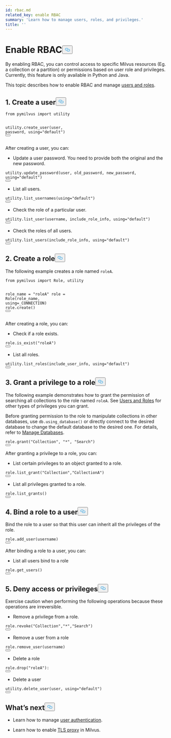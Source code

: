 ```yaml
---
id: rbac.md
related_key: enable RBAC
summary: 'Learn how to manage users, roles, and privileges.'
title: ''
---
```

<h1 id="Enable-RBAC" class="common-anchor-header">Enable RBAC<button data-href="#Enable-RBAC" class="anchor-icon" translate="no">
      <svg translate="no"
        aria-hidden="true"
        focusable="false"
        height="20"
        version="1.1"
        viewBox="0 0 16 16"
        width="16"
      >
        <path
          fill="#0092E4"
          fill-rule="evenodd"
          d="M4 9h1v1H4c-1.5 0-3-1.69-3-3.5S2.55 3 4 3h4c1.45 0 3 1.69 3 3.5 0 1.41-.91 2.72-2 3.25V8.59c.58-.45 1-1.27 1-2.09C10 5.22 8.98 4 8 4H4c-.98 0-2 1.22-2 2.5S3 9 4 9zm9-3h-1v1h1c1 0 2 1.22 2 2.5S13.98 12 13 12H9c-.98 0-2-1.22-2-2.5 0-.83.42-1.64 1-2.09V6.25c-1.09.53-2 1.84-2 3.25C6 11.31 7.55 13 9 13h4c1.45 0 3-1.69 3-3.5S14.5 6 13 6z"
        ></path>
      </svg>
    </button></h1><p>By enabling RBAC, you can control access to specific Milvus resources (Eg. a collection or a partition) or permissions based on user role and privileges. Currently, this feature is only available in Python and Java.</p>
<p>This topic describes how to enable RBAC and manage <a href="/docs/users_and_roles.md">users and roles</a>.</p>
<h2 id="1-Create-a-user" class="common-anchor-header">1. Create a user<button data-href="#1-Create-a-user" class="anchor-icon" translate="no">
      <svg translate="no"
        aria-hidden="true"
        focusable="false"
        height="20"
        version="1.1"
        viewBox="0 0 16 16"
        width="16"
      >
        <path
          fill="#0092E4"
          fill-rule="evenodd"
          d="M4 9h1v1H4c-1.5 0-3-1.69-3-3.5S2.55 3 4 3h4c1.45 0 3 1.69 3 3.5 0 1.41-.91 2.72-2 3.25V8.59c.58-.45 1-1.27 1-2.09C10 5.22 8.98 4 8 4H4c-.98 0-2 1.22-2 2.5S3 9 4 9zm9-3h-1v1h1c1 0 2 1.22 2 2.5S13.98 12 13 12H9c-.98 0-2-1.22-2-2.5 0-.83.42-1.64 1-2.09V6.25c-1.09.53-2 1.84-2 3.25C6 11.31 7.55 13 9 13h4c1.45 0 3-1.69 3-3.5S14.5 6 13 6z"
        ></path>
      </svg>
    </button></h2><pre><code translate="no"><span class="hljs-keyword">from</span> pymilvus <span class="hljs-keyword">import</span> utility

utility.<span class="hljs-title function_">create_user</span>(user, password, using=<span class="hljs-string">&quot;default&quot;</span>)
<button class="copy-code-btn"></button></code></pre>
<p>After creating a user, you can:</p>
<ul>
<li>Update a user password. You need to provide both the original and the new password.</li>
</ul>
<pre><code translate="no">utility.update_password(user, old_password, new_password, <span class="hljs-keyword">using</span>=<span class="hljs-string">&quot;default&quot;</span>)
<button class="copy-code-btn"></button></code></pre>
<ul>
<li>List all users.</li>
</ul>
<pre><code translate="no">utility.list_usernames(<span class="hljs-keyword">using</span>=<span class="hljs-string">&quot;default&quot;</span>)
<button class="copy-code-btn"></button></code></pre>
<ul>
<li>Check the role of a particular user.</li>
</ul>
<pre><code translate="no">utility.list_user(username, include_role_info, <span class="hljs-keyword">using</span>=<span class="hljs-string">&quot;default&quot;</span>)
<button class="copy-code-btn"></button></code></pre>
<ul>
<li>Check the roles of all users.</li>
</ul>
<pre><code translate="no">utility.list_users(include_role_info, <span class="hljs-keyword">using</span>=<span class="hljs-string">&quot;default&quot;</span>)
<button class="copy-code-btn"></button></code></pre>
<h2 id="2-Create-a-role" class="common-anchor-header">2. Create a role<button data-href="#2-Create-a-role" class="anchor-icon" translate="no">
      <svg translate="no"
        aria-hidden="true"
        focusable="false"
        height="20"
        version="1.1"
        viewBox="0 0 16 16"
        width="16"
      >
        <path
          fill="#0092E4"
          fill-rule="evenodd"
          d="M4 9h1v1H4c-1.5 0-3-1.69-3-3.5S2.55 3 4 3h4c1.45 0 3 1.69 3 3.5 0 1.41-.91 2.72-2 3.25V8.59c.58-.45 1-1.27 1-2.09C10 5.22 8.98 4 8 4H4c-.98 0-2 1.22-2 2.5S3 9 4 9zm9-3h-1v1h1c1 0 2 1.22 2 2.5S13.98 12 13 12H9c-.98 0-2-1.22-2-2.5 0-.83.42-1.64 1-2.09V6.25c-1.09.53-2 1.84-2 3.25C6 11.31 7.55 13 9 13h4c1.45 0 3-1.69 3-3.5S14.5 6 13 6z"
        ></path>
      </svg>
    </button></h2><p>The following example creates a role named <code translate="no">roleA</code>.</p>
<pre><code translate="no"><span class="hljs-keyword">from</span> pymilvus <span class="hljs-keyword">import</span> <span class="hljs-title class_">Role</span>, utility

role_name = <span class="hljs-string">&quot;roleA&quot;</span>
role = <span class="hljs-title class_">Role</span>(role_name, using=_CONNECTION)
role.<span class="hljs-title function_">create</span>()
<button class="copy-code-btn"></button></code></pre>
<p>After creating a role, you can:</p>
<ul>
<li>Check if a role exists.</li>
</ul>
<pre><code translate="no">role.<span class="hljs-title function_">is_exist</span>(<span class="hljs-string">&quot;roleA&quot;</span>)
<button class="copy-code-btn"></button></code></pre>
<ul>
<li>List all roles.</li>
</ul>
<pre><code translate="no">utility.list_roles(include_user_info, <span class="hljs-keyword">using</span>=<span class="hljs-string">&quot;default&quot;</span>)
<button class="copy-code-btn"></button></code></pre>
<h2 id="3-Grant-a-privilege-to-a-role" class="common-anchor-header">3. Grant a privilege to a role<button data-href="#3-Grant-a-privilege-to-a-role" class="anchor-icon" translate="no">
      <svg translate="no"
        aria-hidden="true"
        focusable="false"
        height="20"
        version="1.1"
        viewBox="0 0 16 16"
        width="16"
      >
        <path
          fill="#0092E4"
          fill-rule="evenodd"
          d="M4 9h1v1H4c-1.5 0-3-1.69-3-3.5S2.55 3 4 3h4c1.45 0 3 1.69 3 3.5 0 1.41-.91 2.72-2 3.25V8.59c.58-.45 1-1.27 1-2.09C10 5.22 8.98 4 8 4H4c-.98 0-2 1.22-2 2.5S3 9 4 9zm9-3h-1v1h1c1 0 2 1.22 2 2.5S13.98 12 13 12H9c-.98 0-2-1.22-2-2.5 0-.83.42-1.64 1-2.09V6.25c-1.09.53-2 1.84-2 3.25C6 11.31 7.55 13 9 13h4c1.45 0 3-1.69 3-3.5S14.5 6 13 6z"
        ></path>
      </svg>
    </button></h2><p>The following example demonstrates how to grant the permission of searching all collections to the role named <code translate="no">roleA</code>. See <a href="/docs/users_and_roles.md">Users and Roles</a> for other types of privileges you can grant.</p>
<p>Before granting permission to the role to manipulate collections in other databases, use <code translate="no">db.using_database()</code> or directly connect to the desired database to change the default database to the desired one. For details, refer to <a href="/docs/manage_databases.md">Manage Databases</a>.</p>
<pre><code translate="no">role.<span class="hljs-title function_">grant</span>(<span class="hljs-string">&quot;Collection&quot;</span>, <span class="hljs-string">&quot;*&quot;</span>, <span class="hljs-string">&quot;Search&quot;</span>)
<button class="copy-code-btn"></button></code></pre>
<p>After granting a privilege to a role, you can:</p>
<ul>
<li>List certain privileges to an object granted to a role.</li>
</ul>
<pre><code translate="no">role.<span class="hljs-title function_">list_grant</span>(<span class="hljs-string">&quot;Collection&quot;</span>,<span class="hljs-string">&quot;CollectionA&quot;</span>)
<button class="copy-code-btn"></button></code></pre>
<ul>
<li>List all privileges granted to a role.</li>
</ul>
<pre><code translate="no">role.list_grants()
<button class="copy-code-btn"></button></code></pre>
<h2 id="4-Bind-a-role-to-a-user" class="common-anchor-header">4. Bind a role to a user<button data-href="#4-Bind-a-role-to-a-user" class="anchor-icon" translate="no">
      <svg translate="no"
        aria-hidden="true"
        focusable="false"
        height="20"
        version="1.1"
        viewBox="0 0 16 16"
        width="16"
      >
        <path
          fill="#0092E4"
          fill-rule="evenodd"
          d="M4 9h1v1H4c-1.5 0-3-1.69-3-3.5S2.55 3 4 3h4c1.45 0 3 1.69 3 3.5 0 1.41-.91 2.72-2 3.25V8.59c.58-.45 1-1.27 1-2.09C10 5.22 8.98 4 8 4H4c-.98 0-2 1.22-2 2.5S3 9 4 9zm9-3h-1v1h1c1 0 2 1.22 2 2.5S13.98 12 13 12H9c-.98 0-2-1.22-2-2.5 0-.83.42-1.64 1-2.09V6.25c-1.09.53-2 1.84-2 3.25C6 11.31 7.55 13 9 13h4c1.45 0 3-1.69 3-3.5S14.5 6 13 6z"
        ></path>
      </svg>
    </button></h2><p>Bind the role to a user so that this user can inherit all the privileges of the role.</p>
<pre><code translate="no">role.add_user(username)
<button class="copy-code-btn"></button></code></pre>
<p>After binding a role to a user, you can:</p>
<ul>
<li>List all users bind to a role</li>
</ul>
<pre><code translate="no">role.get_users()
<button class="copy-code-btn"></button></code></pre>
<h2 id="5-Deny-access-or-privileges" class="common-anchor-header">5. Deny access or privileges<button data-href="#5-Deny-access-or-privileges" class="anchor-icon" translate="no">
      <svg translate="no"
        aria-hidden="true"
        focusable="false"
        height="20"
        version="1.1"
        viewBox="0 0 16 16"
        width="16"
      >
        <path
          fill="#0092E4"
          fill-rule="evenodd"
          d="M4 9h1v1H4c-1.5 0-3-1.69-3-3.5S2.55 3 4 3h4c1.45 0 3 1.69 3 3.5 0 1.41-.91 2.72-2 3.25V8.59c.58-.45 1-1.27 1-2.09C10 5.22 8.98 4 8 4H4c-.98 0-2 1.22-2 2.5S3 9 4 9zm9-3h-1v1h1c1 0 2 1.22 2 2.5S13.98 12 13 12H9c-.98 0-2-1.22-2-2.5 0-.83.42-1.64 1-2.09V6.25c-1.09.53-2 1.84-2 3.25C6 11.31 7.55 13 9 13h4c1.45 0 3-1.69 3-3.5S14.5 6 13 6z"
        ></path>
      </svg>
    </button></h2><div class="alert caution">
<p>Exercise caution when performing the following operations because these operations are irreversible.</p>
</div>
<ul>
<li>Remove a privilege from a role.</li>
</ul>
<pre><code translate="no">role.<span class="hljs-title function_">revoke</span>(<span class="hljs-string">&quot;Collection&quot;</span>,<span class="hljs-string">&quot;*&quot;</span>,<span class="hljs-string">&quot;Search&quot;</span>)
<button class="copy-code-btn"></button></code></pre>
<ul>
<li>Remove a user from a role</li>
</ul>
<pre><code translate="no">role.remove_user(username)
<button class="copy-code-btn"></button></code></pre>
<ul>
<li>Delete a role</li>
</ul>
<pre><code translate="no">role.<span class="hljs-title function_">drop</span>(<span class="hljs-string">&quot;roleA&quot;</span>):
<button class="copy-code-btn"></button></code></pre>
<ul>
<li>Delete a user</li>
</ul>
<pre><code translate="no">utility.delete_user(user, <span class="hljs-keyword">using</span>=<span class="hljs-string">&quot;default&quot;</span>)
<button class="copy-code-btn"></button></code></pre>
<h2 id="Whats-next" class="common-anchor-header">What’s next<button data-href="#Whats-next" class="anchor-icon" translate="no">
      <svg translate="no"
        aria-hidden="true"
        focusable="false"
        height="20"
        version="1.1"
        viewBox="0 0 16 16"
        width="16"
      >
        <path
          fill="#0092E4"
          fill-rule="evenodd"
          d="M4 9h1v1H4c-1.5 0-3-1.69-3-3.5S2.55 3 4 3h4c1.45 0 3 1.69 3 3.5 0 1.41-.91 2.72-2 3.25V8.59c.58-.45 1-1.27 1-2.09C10 5.22 8.98 4 8 4H4c-.98 0-2 1.22-2 2.5S3 9 4 9zm9-3h-1v1h1c1 0 2 1.22 2 2.5S13.98 12 13 12H9c-.98 0-2-1.22-2-2.5 0-.83.42-1.64 1-2.09V6.25c-1.09.53-2 1.84-2 3.25C6 11.31 7.55 13 9 13h4c1.45 0 3-1.69 3-3.5S14.5 6 13 6z"
        ></path>
      </svg>
    </button></h2><ul>
<li><p>Learn how to manage <a href="/docs/authenticate.md">user authentication</a>.</p></li>
<li><p>Learn how to enable <a href="/docs/tls.md">TLS proxy</a> in Milvus.</p></li>
</ul>
